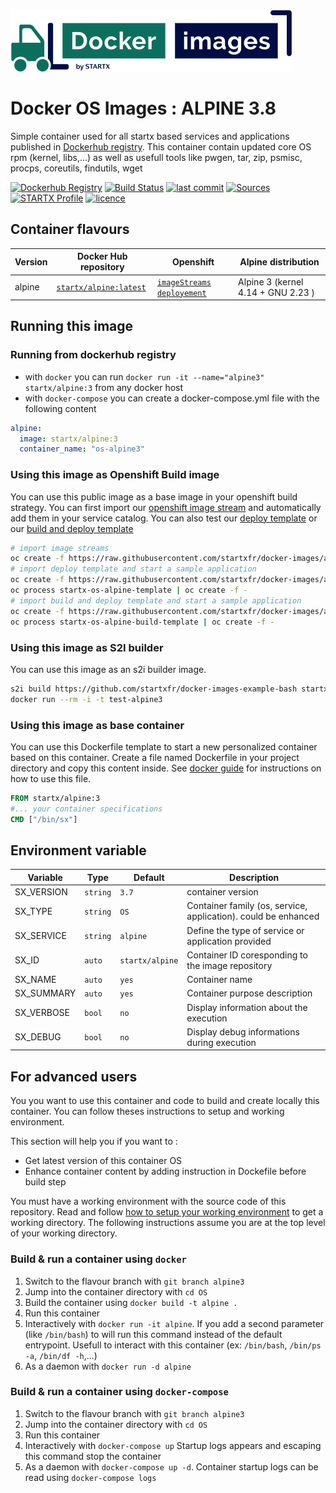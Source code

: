 [![startxfr/docker-images](https://raw.githubusercontent.com/startxfr/docker-images/master/travis/logo-small.svg?sanitize=true)](https://github.com/startxfr/docker-images)

# Docker OS Images : ALPINE 3.8

Simple container used for all startx based services and applications published in [Dockerhub registry](https://github.com/startxfr/docker-images). 
This container contain updated core OS rpm (kernel, libs,...) as well as usefull tools like pwgen, tar, zip, psmisc, procps, coreutils, findutils, wget

[![Dockerhub Registry](https://img.shields.io/docker/build/startx/alpine.svg)](https://hub.docker.com/r/startx/alpine) [![Build Status](https://travis-ci.org/startxfr/docker-images.svg?branch=alpine)](https://travis-ci.org/startxfr/docker-images) [![last commit](https://img.shields.io/github/last-commit/startxfr/docker-images.svg)](https://github.com/startxfr/docker-images) [![Sources](https://img.shields.io/badge/startxfr-docker--images-blue.svg)](https://github.com/startxfr/docker-images/tree/alpine/OS/) [![STARTX Profile](https://img.shields.io/badge/provider-startx-green.svg)](https://github.com/startxfr) [![licence](https://img.shields.io/github/license/startxfr/docker-images.svg)](https://github.com/startxfr/docker-images) 

## Container flavours

| Version    | Docker Hub repository                                             | Openshift                                   | Alpine distribution                         |
|------------|-------------------------------------------------------------------|---------------------------------------------|---------------------------------------------|
| alpine     | [`startx/alpine:latest`](https://hub.docker.com/r/startx/alpine)  | [`imageStreams`](https://raw.githubusercontent.com/startxfr/docker-images/alpine/OS/openshift-imageStreams.json) [`deployement`](https://raw.githubusercontent.com/startxfr/docker-images/alpine/OS/openshift-template.json)        | Alpine 3 (kernel 4.14 + GNU 2.23  )        |

## Running this image

### Running from dockerhub registry

* with `docker` you can run `docker run -it --name="alpine3" startx/alpine:3` from any docker host
* with `docker-compose` you can create a docker-compose.yml file with the following content
```yaml
alpine:
  image: startx/alpine:3
  container_name: "os-alpine3"
```

### Using this image as Openshift Build image

You can use this public image as a base image in your openshift build strategy. You can first import
our [openshift image stream](https://raw.githubusercontent.com/startxfr/docker-images/alpine/OS/openshift-imageStreams.json)
and automatically add them in your service catalog. You can also test our [deploy template](https://raw.githubusercontent.com/startxfr/docker-images/alpine/OS/openshift-template.json)
or our [build and deploy template](https://raw.githubusercontent.com/startxfr/docker-images/alpine/OS/openshift-template-build.json)

```bash
# import image streams
oc create -f https://raw.githubusercontent.com/startxfr/docker-images/alpine/OS/openshift-imageStreams.json
# import deploy template and start a sample application
oc create -f https://raw.githubusercontent.com/startxfr/docker-images/alpine/OS/openshift-template.json
oc process startx-os-alpine-template | oc create -f -
# import build and deploy template and start a sample application
oc create -f https://raw.githubusercontent.com/startxfr/docker-images/alpine/OS/openshift-template-build.json
oc process startx-os-alpine-build-template | oc create -f -
```

### Using this image as S2I builder

You can use this image as an s2i builder image. 
 ```bash
s2i build https://github.com/startxfr/docker-images-example-bash startx/alpine:3 test-alpine3
docker run --rm -i -t test-alpine3
```

### Using this image as base container

You can use this Dockerfile template to start a new personalized container based on this container. Create a file named Dockerfile in your project directory and copy this content inside. See [docker guide](http://docs.docker.com/engine/reference/builder/) for instructions on how to use this file.
```Dockerfile
FROM startx/alpine:3
#... your container specifications
CMD ["/bin/sx"]
```

## Environment variable

| Variable                  | Type     | Default         | Description                                                              |
|---------------------------|----------|-----------------|--------------------------------------------------------------------------|
| SX_VERSION                | `string` | `3.7`           | container version
| SX_TYPE                   | `string` | `OS`            | Container family (os, service, application). could be enhanced 
| SX_SERVICE                | `string` | `alpine`        | Define the type of service or application provided
| SX_ID                     | `auto`   | `startx/alpine` | Container ID coresponding to the image repository 
| SX_NAME                   | `auto`   | `yes`           | Container name
| SX_SUMMARY                | `auto`   | `yes`           | Container purpose description
| SX_VERBOSE                | `bool`   | `no`            | Display information about the execution
| SX_DEBUG                  | `bool`   | `no`            | Display debug informations during execution

## For advanced users

You you want to use this container and code to build and create locally this container. You can follow theses instructions to setup and working environment.

This section will help you if you want to :
* Get latest version of this container OS
* Enhance container content by adding instruction in Dockefile before build step

You must have a working environment with the source code of this repository. Read and follow [how to setup your working environment](https://github.com/startxfr/docker-images#setup-your-working-environment-mandatory) to get a working directory. The following instructions assume you are at the top level of your working directory.

### Build & run a container using `docker`

1. Switch to the flavour branch with `git branch alpine3`
2. Jump into the container directory with `cd OS`
3. Build the container using `docker build -t alpine .`
4. Run this container 
  1. Interactively with `docker run -it alpine`. If you add a second parameter (like `/bin/bash`) to will run this command instead of the default entrypoint. Usefull to interact with this container (ex: `/bin/bash`, `/bin/ps -a`, `/bin/df -h`,...) 
  2. As a daemon with `docker run -d alpine`


### Build & run a container using `docker-compose`

1. Switch to the flavour branch with `git branch alpine3`
2. Jump into the container directory with `cd OS`
3. Run this container 
  1. Interactively with `docker-compose up` Startup logs appears and escaping this command stop the container
  2. As a daemon with `docker-compose up -d`. Container startup logs can be read using `docker-compose logs`

